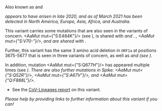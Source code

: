 Also known as <Lin name="B.1.525" /> and <Who name="Eta" />

<Var name="21D (Eta)"/> appears to have arisen in late 2020, and as of March 2021 has been detected in North America, Europe, Asia, Africa, and Australia.

This variant carries some mutations that are also seen in the variants of concern. <AaMut mut={"S:E484K"}/> (see <Mut name="S:E484"/>), is shared with <Var name="20H (Beta, V2)" prefix=""/> and <Var name="20J (Gamma, V3)" prefix=""/>. <Mut name="S:H69-"/>, <AaMut mut={"S:V70-"}/>, and <Mut name="S:Y144-"/> are shared with <Var name="20I (Alpha, V1)" prefix=""/>.

Further, this variant has the same 3 amino acid deletion in `ORF1a` at positions 3675-5677 that is seen in three variants of concern, as well as <Var name="21F (Iota)" prefix=""/> and <Var name="21G (Lambda)" prefix=""/> (see <Mut name="ORF1a:S3675"/>).

In addition, mutation <AaMut mut={"S:Q677H"}/> has appeared multiple times (see <Var name="S:Q677"/>). There are also further mutations in Spike: <AaMut mut={"S:Q52R"}/>, <AaMut mut={"S:A67V"}/>, and <AaMut mut={"Q:F888L"}/>.

- See the [CoV-Lineages report](https://cov-lineages.org/global_report_B.1.525.html) on this variant.

_Please help by providing links to further information about this variant if you can!_